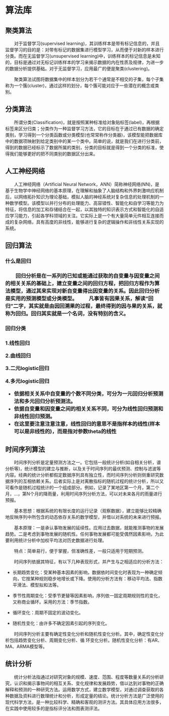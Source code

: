 <h1>算法库</h1>

<h2>聚类算法</h2>

　　对于监督学习(supervised learning)，其训练样本是带有标记信息的，并且监督学习的目的是：对带有标记的数据集进行模型学习，从而便于对新的样本进行分类。而在无监督学习(unsupervised learning)中，训练样本的标记信息是未知的，目标是通过对无标记训练样本的学习来揭示数据的内在性质及规律，为进一步的数据分析提供基础。对于无监督学习，应用最广的便是聚类(clustering)。

　　聚类算法试图将数据集中的样本划分为若干个通常是不相交的子集，每个子集称为一个簇(cluster)，通过这样的划分，每个簇可能对应于一些潜在的概念或类别。


<h2>分类算法</h2>

　　所谓分类(Classification)，就是按照某种标准给对象贴标签(label)，再根据标签来区分归类；分类作为一种监督学习方法，它的目标在于通过已有数据的确定类别，学习得到一个分类函数或分类模型(也常常称作分类器)，该模型能把数据库中的数据项映射到给定类别中的某一个类中。简单的说，就是我们在进行分类前，得到的数据已经标示了数据所属的类别，分类的目标就是得到一个分类的标准，使得我们能够更好的把不同类别的数据区分出来。

<h2>人工神经网络</h2>
　　人工神经网络（Artificial Neural Network，ANN）简称神经网络(NN)，是基于生物学中神经网络的基本原理，在理解和抽象了人脑结构和外界刺激响应机制后，以网络拓扑知识为理论基础，模拟人脑的神经系统对复杂信息的处理机制的一种数学模型。该模型以并行分布的处理能力、高容错性、智能化和自学习等能力为特征，将信息的加工和存储结合在一起，以其独特的知识表示方式和智能化的自适应学习能力，引起各学科领域的关注。它实际上是一个有大量简单元件相互连接而成的复杂网络，具有高度的非线性，能够进行复杂的逻辑操作和非线性关系实现的系统。

<h2>回归算法</h2>
<h3>什么是回归<h3>

　　回归分析是在一系列的已知或能通过获取的自变量与因变量之间的相关关系的基础上，建立变量之间的回归方程，把回归方程作为算法模型，通过其来实现对新自变量得出因变量的关系。因此回归分析是实用的预测模型或分类模型。
　　凡事皆有因果关系，解读“回归”二字，其实就是由因回溯果的过程，最终得到的因与果的关系，就称为回归。回归其实就是一个名词，没有特别的含义。

<h3>回归分类<h3>

1.线性回归

2.曲线回归

3.二元logistic回归

4.多元logistic回归

* 依据相关关系中自变量的个数不同分类，可分为一元回归分析预测法和多元回归分析预测法。
* 依据自变量和因变量之间的相关关系不同，可分为线性回归预测和非线性回归预测。
* 在这里要注意注意注意，线性回归的意思不是指样本的线性(样本可以是非线性的)，而是指对参数theta的线性

<h2>时间序列算法</h2>

　　时间序列分析是定量预测方法之一。它包括一般统计分析(如自相关分析，谱分析等)，统计模型的建立与推断，以及关于时间序列的最优预测、控制与滤波等内容。经典的统计分析都假定数据序列具有独立性，而时间序列分析则侧重研究数据序列的互相依赖关系。后者实际上是对离散指标的随机过程的统计分析，所以又可看作是随机过程统计的一个组成部分。例如，记录了某地区第一个月，第二个月，…，第N个月的降雨量，利用时间序列分析方法，可以对未来各月的雨量进行预报。

　　基本思想：根据系统的有限长度的运行记录（观察数据），建立能够比较精确地反映序列中所包含的动态依存关系的数学模型，并借以对系统的未来进行预报。

　　基本原理：一是承认事物发展的延续性。应用过去数据，就能推测事物的发展趋势。二是考虑到事物发展的随机性。任何事物发展都可能受偶然因素影响，为此要利用统计分析中加权平均法对历史数据进行处理。

　　特点：简单易行，便于掌握，但准确性差，一般只适用于短期预测。

　　时间序列依据其特征，有以下几种表现形式，并产生与之相适应的分析方法：

*  长期趋势变化：受某种基本因素的影响，数据依时间变化时表现为一种确定倾向，它按某种规则稳步地增长或下降。使用的分析方法有：移动平均法、指数平滑法、模型拟和法等。

*  季节性周期变化：受季节更替等因素影响，序列依一固定周期规则性的变化，又称商业循环。采用的方法：季节指数。

*  循环变化：周期不固定的波动变化。

*  随机性变化：由许多不确定因素引起的序列变化。

　　时间序列分析主要有确定性变化分析和随机性变化分析。其中，确定性变化分析包括趋势变化分析、周期变化分析、循
环变化分析。随机性变化分析：有AR、MA、ARMA模型等。

<h2>统计分析</h2>

　　统计分析法指通过对研究对象的规模、速度、范围、程度等数量关系的分析研究，认识和揭示事物间的相互关系、变化规律和发展趋势，借以达到对事物的正确解释和预测的一种研究方法。运用数学方式，建立数学模型，对通过调查获取的各种数据及资料进行数理统计和分析，形成定量的结论。统计分析方法是广泛使用的现代科学方法，是一种比较科学、精确和客观的测评方法。其具体应用方法很多，在实践中使用较多的是指标评分法和图表测评法。